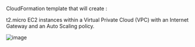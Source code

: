 CloudFormation template that will create :

t2.micro EC2 instances within a Virtual Private Cloud (VPC) with an Internet Gateway and an Auto Scaling policy.



![image](https://user-images.githubusercontent.com/111139456/203423165-fc43900e-da8d-46cb-b467-4c0a41992b01.png)
